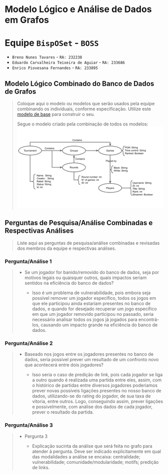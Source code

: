 # Modelo Lógico e Análise de Dados em Grafos

# Equipe `BispOSet` - `BOSS`
* `Breno Nunes Tavares` - `RA: 232238`
* `Eduardo Carvalheira Teixeira de Aguiar` - `RA: 233686`
* `Enrico Piovesana Fernandes` - `RA: 233895`

## Modelo Lógico Combinado do Banco de Dados de Grafos
> Coloque aqui o modelo ou modelos que serão usados pela equipe combinando os individuais, conforme especificação.
> Utilize este [modelo de base](https://docs.google.com/presentation/d/10RN7bDKUka_Ro2_41WyEE76Wxm4AioiJOrsh6BRY3Kk/edit?usp=sharing) para construir o seu.
>
> Segue o modelo criado pela combinação de todos os modelos:
> ![Modelo Lógico de Grafos](../images/modelo-relacional.png)

## Perguntas de Pesquisa/Análise Combinadas e Respectivas Análises

> Liste aqui as perguntas de pesquisa/análise combinadas e revisadas dos membros da equipe e respectivas análises.
>
### Pergunta/Análise 1
> * Se um jogador for banido/removido do banco de dados, seja por motivos legais ou quaisquer outros, quais impactos seriam sentidos na eficiência do banco de dados?
>   
>   * Isso é um problema de vulnerabilidade, pois embora seja possível remover um jogador específico, todos os jogos em que ele participou ainda estariam presentes no banco de dados, e quando for desejado recuperar um jogo específico em que um jogador removido participou no passado, seria necessário analisar todos os jogos já jogados para encontrá-los, causando um impacto grande na eficiência do banco de dados.

### Pergunta/Análise 2
> * Baseado nos jogos entre os jogadores presentes no banco de dados, seria possível prever um resultado de um confronto novo que acontecerá entre dois jogadores?
>   
>   * Isso seria o caso de predição de link, pois cada jogador se liga a outro quando é realizada uma partida entre eles, assim, com o histórico de partidas entre diversos jogadores poderiamos prever novas possíveis ligações presentes no nosso banco de dados, utilizando-se do rating do jogador, de sua taxa de vitoria, entre outros. Logo, conseguindo assim, prever ligações e possivelmente, com análise dos dados de cada jogador, prever o resultado da partida.

### Pergunta/Análise 3
> * Pergunta 3
>   
>   * Explicação sucinta da análise que será feita no grafo para atender à pergunta. Deve ser indicado explicitamente em qual das modalidades a análise se encaixa: centralidade; vulnerabilidade; comunidade/modularidade; motifs; predição de links.
